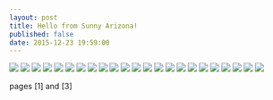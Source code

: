 ```yaml
---
layout: post
title: Hello from Sunny Arizona!
published: false
date: 2015-12-23 19:59:00
---
```


![](https://dl.dropboxusercontent.com/u/72656879/Theo/Sets18and19Favorites/DSCF10408.jpg)
![](https://dl.dropboxusercontent.com/u/72656879/Theo/Sets18and19Favorites/DSCF10413.jpg)
![](https://dl.dropboxusercontent.com/u/72656879/Theo/Sets18and19Favorites/DSCF10422.jpg)
![](https://dl.dropboxusercontent.com/u/72656879/Theo/Sets18and19Favorites/DSCF10465.jpg)
![](https://dl.dropboxusercontent.com/u/72656879/Theo/Sets18and19Favorites/DSCF10481.jpg)
![](https://dl.dropboxusercontent.com/u/72656879/Theo/Sets18and19Favorites/DSCF10488.jpg)
![](https://dl.dropboxusercontent.com/u/72656879/Theo/Sets18and19Favorites/DSCF10498.jpg)
![](https://dl.dropboxusercontent.com/u/72656879/Theo/Sets18and19Favorites/DSCF10504.jpg)
![](https://dl.dropboxusercontent.com/u/72656879/Theo/Sets18and19Favorites/DSCF10512.jpg)
![](https://dl.dropboxusercontent.com/u/72656879/Theo/Sets18and19Favorites/DSCF10526.jpg)
![](https://dl.dropboxusercontent.com/u/72656879/Theo/Sets18and19Favorites/DSCF10536.jpg)
![](https://dl.dropboxusercontent.com/u/72656879/Theo/Sets18and19Favorites/DSCF10544.jpg)
![](https://dl.dropboxusercontent.com/u/72656879/Theo/Sets18and19Favorites/DSCF10554.jpg)
![](https://dl.dropboxusercontent.com/u/72656879/Theo/Sets18and19Favorites/DSCF10561.jpg)
![](https://dl.dropboxusercontent.com/u/72656879/Theo/Sets18and19Favorites/DSCF10564.jpg)
![](https://dl.dropboxusercontent.com/u/72656879/Theo/Sets18and19Favorites/DSCF10568.jpg)
![](https://dl.dropboxusercontent.com/u/72656879/Theo/Sets18and19Favorites/DSCF10578.jpg)
![](https://dl.dropboxusercontent.com/u/72656879/Theo/Sets18and19Favorites/DSCF10591.jpg)
![](https://dl.dropboxusercontent.com/u/72656879/Theo/Sets18and19Favorites/DSCF10596.jpg)
![](https://dl.dropboxusercontent.com/u/72656879/Theo/Sets18and19Favorites/DSCF10601.jpg)
![](https://dl.dropboxusercontent.com/u/72656879/Theo/Sets18and19Favorites/DSCF10610.jpg)
![](https://dl.dropboxusercontent.com/u/72656879/Theo/Sets18and19Favorites/DSCF10624.jpg)
![](https://dl.dropboxusercontent.com/u/72656879/Theo/Sets18and19Favorites/DSCF10630.jpg)

pages [1] and [3]
